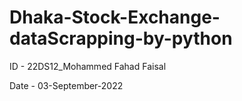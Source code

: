 # Dhaka-Stock-Exchange-dataScrapping-by-python

ID - 22DS12_Mohammed Fahad Faisal

Date - 03-September-2022
